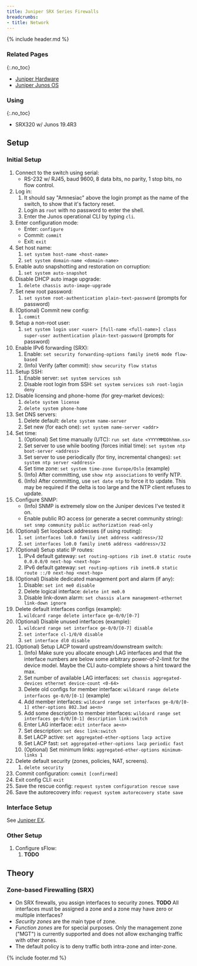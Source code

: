 ```yaml
---
title: Juniper SRX Series Firewalls
breadcrumbs:
- title: Network
---
```

{% include header.md %}

### Related Pages
{:.no_toc}

- [Juniper Hardware](/config/network/juniper-hardware/)
- [Juniper Junos OS](/config/network/juniper-junos/)

### Using
{:.no_toc}

- SRX320 w/ Junos 19.4R3

## Setup

### Initial Setup

1. Connect to the switch using serial:
    - RS-232 w/ RJ45, baud 9600, 8 data bits, no parity, 1 stop bits, no flow control.
1. Log in:
    1. It should say "Amnesiac" above the login prompt as the name of the switch, to show that it's factory reset.
    1. Login as `root` with no password to enter the shell.
    1. Enter the Junos operational CLI by typing `cli`.
1. Enter configuration mode:
    - Enter: `configure`
    - Commit: `commit`
    - Exit: `exit`
1. Set host name:
    1. `set system host-name <host-name>`
    1. `set system domain-name <domain-name>`
1. Enable auto snapshotting and restoration on corruption:
    1. `set system auto-snapshot`
1. Disable DHCP auto image upgrade:
    1. `delete chassis auto-image-upgrade`
1. Set new root password:
    1. `set system root-authentication plain-text-password` (prompts for password)
1. (Optional) Commit new config:
    1. `commit`
1. Setup a non-root user:
    1. `set system login user <user> [full-name <full-name>] class super-user authentication plain-text-password` (prompts for password)
1. Enable IPv6 forwarding (SRX):
    1. Enable: `set security forwarding-options family inet6 mode flow-based`
    1. (Info) Verify (after commit): `show security flow status`
1. Setup SSH:
    1. Enable server: `set system services ssh`
    1. Disable root login from SSH: `set system services ssh root-login deny`
1. Disable licensing and phone-home (for grey-market devices):
    1. `delete system license`
    1. `delete system phone-home`
1. Set DNS servers:
    1. Delete default: `delete system name-server`
    1. Set new (for each one): `set system name-server <addr>`
1. Set time:
    1. (Optional) Set time manually (UTC): `run set date <YYYYMMDDhhmm.ss>`
    1. Set server to use while booting (forces initial time): `set system ntp boot-server <address>`
    1. Set server to use periodically (for tiny, incremental changes): `set system ntp server <address>`
    1. Set time zone: `set system time-zone Europe/Oslo` (example)
    1. (Info) After committing, use `show ntp associations` to verify NTP.
    1. (Info) After committing, use `set date ntp` to force it to update. This may be required if the delta is too large and the NTP client refuses to update.
1. Configure SNMP:
    - (Info) SNMP is extremely slow on the Juniper devices I've tested it on.
    - Enable public RO access (or generate a secret community string): `set snmp community public authorization read-only`
1. (Optional) Set loopback addresses (if using routing):
    1. `set interfaces lo0.0 family inet address <address>/32`
    1. `set interfaces lo0.0 family inet6 address <address>/32`
1. (Optional) Setup static IP routes:
    1. IPv4 default gateway: `set routing-options rib inet.0 static route 0.0.0.0/0 next-hop <next-hop>`
    1. IPv6 default gateway: `set routing-options rib inet6.0 static route ::/0 next-hop <next-hop>`
1. (Optional) Disable dedicated management port and alarm (if any):
    1. Disable: `set int me0 disable`
    1. Delete logical interface: `delete int me0.0`
    1. Disable link-down alarm: `set chassis alarm management-ethernet link-down ignore`
1. Delete default interfaces configs (example):
    1. `wildcard range delete interface ge-0/0/[0-7]`
1. (Optional) Disable unused interfaces (example):
    1. `wildcard range set interface ge-0/0/[0-7] disable`
    1. `set interface cl-1/0/0 disable`
    1. `set interface dl0 disable`
1. (Optional) Setup LACP toward upstream/downstream switch:
    1. (Info) Make sure you allocate enough LAG interfaces and that the interface numbers are below some arbitrary power-of-2-limit for the device model. Maybe the CLI auto-complete shows a hint toward the max.
    1. Set number of available LAG interfaces: `set chassis aggregated-devices ethernet device-count <0-64>`
    1. Delete old configs for member interface: `wildcard range delete interfaces ge-0/0/[0-1]` (example)
    1. Add member interfaces: `wildcard range set interfaces ge-0/0/[0-1] ether-options 802.3ad ae<n>`
    1. Add some description to member interfaces: `wildcard range set interfaces ge-0/0/[0-1] description link:switch`
    1. Enter LAG interface: `edit interface ae<n>`
    1. Set description: `set desc link:switch`
    1. Set LACP active: `set aggregated-ether-options lacp active`
    1. Set LACP fast: `set aggregated-ether-options lacp periodic fast`
    1. (Optional) Set minimum links: `aggregated-ether-options minimum-links 1`
1. Delete default security (zones, policies, NAT, screens).
    1. `delete security`
1. Commit configuration: `commit [confirmed]`
1. Exit config CLI: `exit`
1. Save the rescue config: `request system configuration rescue save`
1. Save the autorecovery info: `request system autorecovery state save`

### Interface Setup

See [Juniper EX](/config/network/juniper-ex/).

### Other Setup

1. Configure sFlow:
    1. **TODO**

## Theory

### Zone-based Firewalling (SRX)

- On SRX firewalls, you assign interfaces to security zones. **TODO** All interfaces must be assigned a zone and a zone may have zero or multiple interfaces?
- *Security zones* are the main type of zone.
- *Function zones* are for special purposes. Only the management zone ("MGT") is currently supported and does not allow exchanging traffic with other zones.
- The default policy is to deny traffic both intra-zone and inter-zone.

{% include footer.md %}
